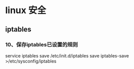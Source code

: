 linux 安全
============================

## iptables

### 10、保存iptables已设置的规则
service iptables save
/etc/init.d/iptables save
iptables-save >/etc/sysconfig/iptables
